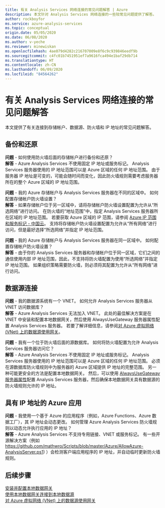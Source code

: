 ```yaml
---
title: 有关 Analysis Services 网络连接的常见问题解答 | Azure
description: 本文针对 Analysis Services 网络连接的一些较常见问题提供了解答。
author: rockboyfor
ms.service: azure-analysis-services
ms.topic: conceptual
origin.date: 05/05/2020
ms.date: 06/08/2020
ms.author: v-yeche
ms.reviewer: minewiskan
ms.openlocfilehash: 4ae079d4282c216707009e8f6c9c939846eedf9b
ms.sourcegitcommit: c4fc01b7451951ef7a9616fca494e1baf29db714
ms.translationtype: HT
ms.contentlocale: zh-CN
ms.lasthandoff: 06/09/2020
ms.locfileid: "84564262"
---
```

<!--Verified only Character content-->
# <a name="frequently-asked-questions-about-analysis-services-network-connectivity"></a>有关 Analysis Services 网络连接的常见问题解答

本文提供了有关连接到存储帐户、数据源、防火墙和 IP 地址的常见问题解答。

## <a name="backup-and-restore"></a>备份和还原

**问题** - 如何使用防火墙后面的存储帐户进行备份和还原？   
**解答** - Azure Analysis Services 不使用固定 IP 地址或服务标记。 Analysis Services 服务器使用的 IP 地址范围可以是 Azure 区域的任何 IP 地址范围。 由于服务器 IP 地址是可变的，可能会随时间而变化，因此防火墙规则需要考虑服务器所在的整个 Azure 区域的 IP 地址范围。

**问题** - 我的 Azure 存储帐户与 Analysis Services 服务器在不同的区域中。 如何配置存储帐户防火墙设置？   
**解答** - 如果存储帐户位于另一区域中，请将存储帐户防火墙设置配置为允许从“所选网络”进行访问。 在防火墙的“地址范围”中，指定 Analysis Services 服务器所在区域的 IP 地址范围。 若要获取 Azure 区域的 IP 范围，请参阅 [Azure IP 范围和服务标记 - 中国云](https://www.microsoft.com/download/confirmation.aspx?id=57062)。 支持将存储帐户防火墙设置配置为允许从“所有网络”进行访问，但是最好选择“所选网络”并指定 IP 地址范围。 

**问题** - 我的 Azure 存储帐户与 Analysis Services 服务器在同一区域中。 如何配置存储帐户防火墙设置？   
**解答** - 由于你的 Analysis Services 服务器和存储帐户位于同一区域，它们之间的通信使用内部 IP 地址范围，因此，不支持将防火墙配置为使用“所选网络”并指定 IP 地址范围。 如果组织策略需要防火墙，则必须将其配置为允许从“所有网络”进行访问。

## <a name="data-source-connections"></a>数据源连接

**问题** - 我的数据源系统有一个 VNET。 如何允许 Analysis Services 服务器从 VNET 访问数据库？   
**解答** - Azure Analysis Services 无法加入 VNET。 此处的最佳解决方案是在 VNET 中安装和配置本地数据网关，然后使用 AlwaysUseGateway 服务器属性配置 Analysis Services 服务器。 若要了解详细信息，请参阅[对 Azure 虚拟网络 (VNet) 上的数据源使用网关](analysis-services-vnet-gateway.md)。

**问题** - 我有一个位于防火墙后面的源数据库。 如何将防火墙配置为允许 Analysis Services 服务器访问它？   
**解答** - Azure Analysis Services 不使用固定 IP 地址或服务标记。 Analysis Services 服务器使用的 IP 地址范围可以是 Azure 区域的任何 IP 地址范围。 必须在源数据库防火墙规则中为服务器的 Azure 区域提供 IP 地址的完整范围。 另一种可能更安全的方法是配置本地数据网关。 然后，可以使用 [AlwaysUseGateway 服务器属性](analysis-services-vnet-gateway.md#configure-alwaysusegateway-property)配置 Analysis Services 服务器，然后确保本地数据网关具有数据源的防火墙规则允许的 IP 地址。

## <a name="azure-apps-with-ip-address"></a>具有 IP 地址的 Azure 应用

**问题** - 我使用一个基于 Azure 的应用程序（例如，Azure Functions、Azure 数据工厂），其 IP 地址会动态更改。 如何管理 Azure Analysis Services 防火墙规则以动态允许执行应用的 IP 地址？   
**解答** - Azure Analysis Services 不支持专用链接、VNET 或服务标记。 有一些开源解决方案（例如 https://github.com/mathwro/Scripts/blob/master/Azure/AllowAzure-AnalysisServer.ps1) ）会检测客户端应用程序的 IP 地址，并自动临时更新防火墙规则。

## <a name="next-steps"></a>后续步骤

[安装并配置本地数据网关](analysis-services-gateway-install.md)   
[使用本地数据网关连接到本地数据源](analysis-services-gateway.md)   
[对 Azure 虚拟网络 (VNet) 上的数据源使用网关](analysis-services-vnet-gateway.md)

<!-- Update_Description: update meta properties, wording update, update link -->